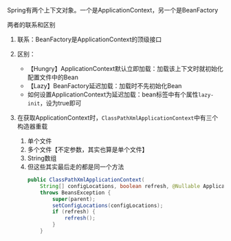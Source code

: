 Spring有两个上下文对象。一个是ApplicationContext，另一个是BeanFactory


两者的联系和区别

1. 联系：BeanFactory是ApplicationContext的顶级接口
2. 区别： 

    - 【Hungry】ApplicationContext默认立即加载：加载该上下文时就初始化配置文件中的Bean
    - 【Lazy】BeanFactory延迟加载：加载时不先初始化Bean
    - 如何设置ApplicationContext为延迟加载：bean标签中有个属性`lazy-init`，设为true即可
3. 在获取ApplicationContext时，`ClassPathXmlApplicationContext`中有三个构造器重载
   1. 单个文件
   2. 多个文件【不定参数，其实也算是单个文件】
   3. String数组
   4. 但这些其实最后走的都是同一个方法
      ``` java
      public ClassPathXmlApplicationContext(
          String[] configLocations, boolean refresh, @Nullable ApplicationContext parent)
          throws BeansException {
              super(parent);
              setConfigLocations(configLocations);
              if (refresh) {
                  refresh();
              }
          }
      ```